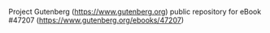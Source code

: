 Project Gutenberg (https://www.gutenberg.org) public repository for eBook #47207 (https://www.gutenberg.org/ebooks/47207)
